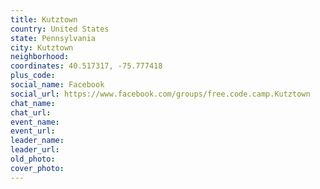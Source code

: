 ```yaml
---
title: Kutztown
country: United States
state: Pennsylvania
city: Kutztown
neighborhood: 
coordinates: 40.517317, -75.777418
plus_code:
social_name: Facebook
social_url: https://www.facebook.com/groups/free.code.camp.Kutztown
chat_name:
chat_url:
event_name:
event_url:
leader_name:
leader_url:
old_photo: 
cover_photo:
---
```

